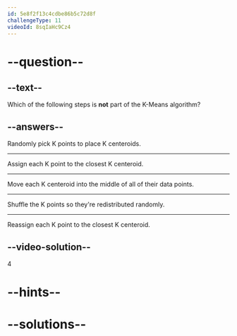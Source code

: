 ```yaml
---
id: 5e8f2f13c4cdbe86b5c72d8f
challengeType: 11
videoId: 8sqIaHc9Cz4
---
```


# --question--

## --text--

Which of the following steps is **not** part of the K-Means algorithm?

## --answers--

Randomly pick K points to place K centeroids.

---

Assign each K point to the closest K centeroid.

---

Move each K centeroid into the middle of all of their data points.

---

Shuffle the K points so they're redistributed randomly.

---

Reassign each K point to the closest K centeroid.

## --video-solution--

4

# --hints--


# --solutions--


